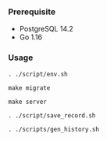 ### Prerequisite
- PostgreSQL 14.2
- Go 1.16

### Usage
```
. ./script/env.sh

make migrate

make server

. ./script/save_record.sh

. ./scripts/gen_history.sh
```